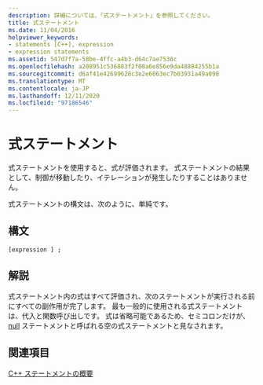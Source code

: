 ```yaml
---
description: 詳細については、「式ステートメント」を参照してください。
title: 式ステートメント
ms.date: 11/04/2016
helpviewer_keywords:
- statements [C++], expression
- expression statements
ms.assetid: 547d7f7a-58be-4ffc-a4b3-d64c7ae7538c
ms.openlocfilehash: a208951c536883f2f08a6e856e9da48884255b1a
ms.sourcegitcommit: d6af41e42699628c3e2e6063ec7b03931a49a098
ms.translationtype: MT
ms.contentlocale: ja-JP
ms.lasthandoff: 12/11/2020
ms.locfileid: "97186546"
---
```

# <a name="expression-statement"></a>式ステートメント

式ステートメントを使用すると、式が評価されます。 式ステートメントの結果として、制御が移動したり、イテレーションが発生したりすることはありません。

式ステートメントの構文は、次のように、単純です。

## <a name="syntax"></a>構文

```
[expression ] ;
```

## <a name="remarks"></a>解説

式ステートメント内の式はすべて評価され、次のステートメントが実行される前にすべての副作用が完了します。 最も一般的に使用される式ステートメントは、代入と関数呼び出しです。  式は省略可能であるため、セミコロンだけが、 [null](../cpp/null-statement.md) ステートメントと呼ばれる空の式ステートメントと見なされます。

## <a name="see-also"></a>関連項目

[C++ ステートメントの概要](../cpp/overview-of-cpp-statements.md)
